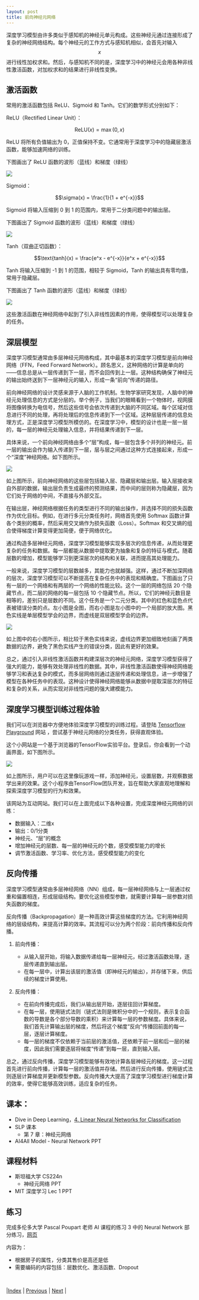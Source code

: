 ```yaml
---
layout: post
title: 前向神经元网络
---
```


深度学习模型由许多类似于感知机的神经元单元构成。这些神经元通过连接形成了复杂的神经网络结构。每个神经元的工作方式与感知机相似，会首先对输入 $$x$$ 进行线性加权求和。然后，与感知机不同的是，深度学习中的神经元会用各种非线性激活函数，对加权求和的结果进行非线性变换。

## 激活函数

常用的激活函数包括 ReLU、Sigmoid 和 Tanh。它们的数学形式分别如下：

ReLU（Rectified Linear Unit）：

$$\text{ReLU}(x) = \max(0, x)$$

ReLU 将所有负值输出为 0，正值保持不变。它通常用于深度学习中的隐藏层激活函数，能够加速网络的训练。

下图画出了 ReLU 函数的波形（蓝线）和梯度（绿线）

![](fig/3-dl/1-relu.jpg)

Sigmoid：

$$\sigma(x) = \frac{1}{1 + e^{-x}}$$

Sigmoid 将输入压缩到 0 到 1 的范围内，常用于二分类问题中的输出层。

下图画出了 Sigmoid 函数的波形（蓝线）和梯度（绿线）

![](fig/1-model/4-sigmoid.jpg)

Tanh（双曲正切函数）：

$$\text{tanh}(x) = \frac{e^x - e^{-x}}{e^x + e^{-x}}$$

Tanh 将输入压缩到 -1 到 1 的范围，相较于 Sigmoid，Tanh 的输出具有零均值，常用于隐藏层。

下图画出了 Tanh 函数的波形（蓝线）和梯度（绿线）

![](fig/3-dl/1-tanh.jpg)

这些激活函数在神经网络中起到了引入非线性因素的作用，使得模型可以处理复杂的任务。

## 深层模型

深度学习模型通常由多层神经元网络构成，其中最基本的深度学习模型是前向神经网络（FFN，Feed Forward Network）。顾名思义，这种网络的计算是单向的——信息总是从一层传递到下一层，而不会回传到上一层。这种结构确保了神经元的输出始终送到下一层神经元的输入，形成一条“前向”传递的路径。

前向神经网络的设计灵感来源于人脑的工作机制。生物学家研究发现，人脑中的神经元处理信息的方式是分层的。举个例子，当我们的眼睛看到一个物体时，视网膜将图像转换为电信号，然后这些信号会依次传递到大脑的不同区域。每个区域对信息进行不同的处理，再将处理后的信息传递到下一个区域。这种层层传递的信息处理方式，正是深度学习模型所模仿的。在深度学习中，模型的设计也是一层一层的，每一层的神经元处理输入信息，并将结果传递到下一层。

具体来说，一个前向神经网络由多个“层”构成，每一层包含多个并列的神经元。前一层的输出会作为输入传递到下一层，层与层之间通过这种方式连接起来，形成一个“深度”神经网络。如下图所示。

![](fig/3-dl/2-ffn.png)

如上图所示，前向神经网络的这些层包括输入层、隐藏层和输出层。输入层接收来自外部的数据，输出层负责生成最终的预测结果，而中间的层则称为隐藏层，因为它们处于网络的中间，不直接与外部交互。

在输出层，神经网络根据任务的类型进行不同的输出操作，并选择不同的损失函数作为优化目标。例如，在进行多元分类任务时，网络首先使用 Softmax 函数计算各个类别的概率，然后采用交叉熵作为损失函数（Loss）。Softmax 和交叉熵的组合使得梯度计算变得更加简便，便于网络优化。

通过构造多层神经元网络，深度学习模型能够实现多层次的信息传递，从而处理更复杂的任务和数据。每一层都能从数据中提取更为抽象和复杂的特征与模式。随着层数的增加，模型能够学习到更深层次的结构和关联，进而提高其处理能力。

一般来说，深度学习模型的层数越多，其能力也就越强。这样，通过不断加深网络的层次，深度学习模型可以不断提高在复杂任务中的表现和精确度。下图画出了只有一层的一个网络和有两层的一个网络的性能比较。这个一层的网络包括 20 个隐藏节点，而二层的网络的每一层包括 10 个隐藏节点。所以，它们的神经元数目是相等的，差别只是层数的不同。这个任务是一个二元分类。其中的红色和蓝色点代表被错误分类的点。左小图是全图，而右小图是左小图中的一个局部的放大图。黑色实线是单层模型学会的边界，而虚线是双层模型学会的边界。

![](fig/3-dl/2-depth.jpg)

如上图中的右小图所示，相比较于黑色实线来说，虚线边界更加细致地刻画了两类数据的边界，避免了黑色实线产生的错误分类，因此有更好的效果。

总之，通过引入非线性激活函数并构建深层次的神经元网络，深度学习模型获得了强大的能力，能够有效处理非线性的数据。其中，非线性激活函数使得神经网络能够学习和表达复杂的模式，而多层网络则通过逐层传递和处理信息，进一步增强了模型在各种任务中的表现。这种设计使得神经网络能够从数据中提取深层次的特征和复杂的关系，从而实现对非线性问题的强大建模能力。

## 深度学习模型训练过程体验

我们可以在浏览器中方便地体验深度学习模型的训练过程。请登陆 [Tensorflow Playground](http://playground.tensorflow.org/) 网站 ，尝试基于神经元网络的分类任务，获得直观体验。

这个小网站是一个基于浏览器的TensorFlow实验平台。登录后，你会看到一个动画界面，如下图所示。

![](fig/3-dl/2-tfplayground.png)

如上图所示，用户可以在这里像玩游戏一样，添加神经元，设置层数，并观察数据学出来的效果。这个小程序由TensorFlow团队开发，旨在帮助大家直观地理解和探索深度学习模型的行为和效果。

该网站为互动网站。我们可以在上面完成以下各种设置，完成深度神经元网络的训练：

- 数据输入：二维x
- 输出：0/1分类
- 神经元、“层”的概念
- 增加神经元的层数、每一层的神经元的个数，感受模型能力的增长
- 调节激活函数、学习率、优化方法，感受模型能力的变化

## 反向传播

深度学习模型通常由多层神经网络（NN）组成，每一层神经网络与上一层通过权重和偏置相连，形成层级结构。要优化这些模型参数，就需要计算每一层参数对损失函数的梯度。

反向传播（Backpropagation）是一种高效计算这些梯度的方法。它利用神经网络的层级结构，来提高计算的效率。其流程可以分为两个阶段：前向传播和反向传播。

1. 前向传播：
   - 从输入层开始，将输入数据传递给每一层神经元，经过激活函数处理，逐层传递直到输出层。
   - 在每一层中，计算出该层的激活值（即神经元的输出），并存储下来，供后续的梯度计算使用。

2. 反向传播：
   - 在前向传播完成后，我们从输出层开始，逐层往回计算梯度。
   - 在每一层，使用链式法则（链式法则是微积分中的一个规则，表示复合函数的导数是各个部分导数的乘积）来计算每一层的参数梯度。具体来说，我们首先计算输出层的梯度，然后将这个梯度“反向”传播回前面的每一层，逐层计算梯度。
   - 每一层的梯度不仅依赖于当前层的激活值，还依赖于前一层和后一层的梯度，因此我们需要逐层将梯度“传递”到每一层，直到输入层。

总之，通过反向传播，深度学习模型能够有效地计算各层神经元的梯度。这一过程首先进行前向传播，计算每一层的激活值并存储。然后进行反向传播，使用链式法则逐层计算梯度并更新模型参数。反向传播大大提高了深度学习模型进行梯度计算的效率，使得它能够高效训练，适应复杂的任务。

## 课本：

- Dive in Deep Learning，[4. Linear Neural Networks for Classification](https://d2l.ai/chapter_linear-classification/index.html)
- SLP 课本
  - 第 7 章：神经元网络
- AI4All Model - Neural Network PPT

## 课程材料

- 斯坦福大学 CS224n
  - 神经元网络 PPT
- MIT 深度学习 Lec 1 PPT

## 练习

完成多伦多大学 Pascal Poupart 老师 AI 课程的练习 3 中的 Neural Network 部分练习，[网页](https://cs.uwaterloo.ca/~ppoupart/teaching/cs486-spring23/assignments.html)

内容为：
- 根据房子的属性，分类其售价是高还是低
- 需要编码的内容包括：层数优化、激活函数、Dropout

<br/>

|[Index](./) | [Previous](3-0-intro) | [Next](3-3-cnn) |

